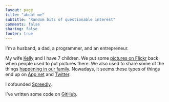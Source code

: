 ```yaml
---
layout: page
title: "about me"
subtitle: "Random bits of questionable interest"
comments: false
sharing: false
footer: true
---
```

I'm a husband, a dad, a programmer, and an entrepreneur.

My wife [Kelly](http://kellyomelia.com) and I have 7 children.  We put some [pictures on Flickr](http://www.flickr.com/photos/omelia/) back when people used to
put pictures there.  We also used to share some of the things [happening in our family](http://omeliaramble.com).  Nowadays, it seems these
types of things end up on [App.net](https://alpha.app.net/duff) and [Twitter](http://twitter.com/duffomelia).

I cofounded [Spreedly](http://spreedly.com).

I've written some code on [GitHub](http://github.com/duff).

